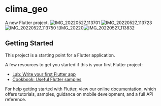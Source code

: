 # clima_geo

A new Flutter project.
![IMG_20220527_113701](https://user-images.githubusercontent.com/95024588/170649690-36f34ac4-b011-4fcc-b267-b4a86f54fd09.jpg)
![IMG_20220527_113723](https://user-images.githubusercontent.com/95024588/170649705-e8ca07b3-b97c-47e4-a649-96b17527dae1.jpg)
![IMG_20220527_113750](https://user-images.githubusercontent.com/95024588/170649935-32674f85-ee26-4c13-b1af-75ff44615994.jpg)
![IMG_20220![IMG_20220527_113832](https://user-images.githubusercontent.com/95024588/170649744-355d4a82-2d71-41b4-860c-742493de35f4.jpg)





## Getting Started

This project is a starting point for a Flutter application.

A few resources to get you started if this is your first Flutter project:

- [Lab: Write your first Flutter app](https://flutter.dev/docs/get-started/codelab)
- [Cookbook: Useful Flutter samples](https://flutter.dev/docs/cookbook)

For help getting started with Flutter, view our
[online documentation](https://flutter.dev/docs), which offers tutorials,
samples, guidance on mobile development, and a full API reference.
